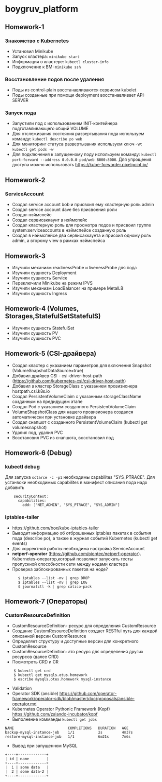 # boygruv_platform
## Homework-1
### Знакомство с Kubernetes
- Установил Minikube
- Запуск кластера: `minikube start`
- Информация о кластере: `kubectl cluster-info`
- Подключение к ВМ: `minikube ssh`
### Восстановление подов после удаления
- Поды из control-plain восстанавливаются сервисом kubelet
- Поды созданные при помощи deployment восстанавливает API-SERVER

### Запуск пода
- Запустили под с использованием INIT-контейнера подготавливающего общий VOLUME
- Для отслеживания состояния развертывания пода используем команду: `kubectl describe po web`
- Для мониторинг статуса развертывания используем ключ -w: `kubectl get pods -w`
- Для подключения к запущенному поду используем команду: `kubectl port-forward --address 0.0.0.0 pod/web 8000:8000`. Для упрощения доступа можно использовать https://kube-forwarder.pixelpoint.io/

## Homework-2
### ServiceAccount
- Создал service account bob и присвоил ему кластерную роль admin
- Создал service account dave без присвоения роли
- Создал нэймспейс
- Создал сервисаккаунт в нэймспейс
- Создал кластерную роль для просмотра подов и присвоил группе system:serviceaccounts в нэймспейсе созданную роль
- Создал в нэймспейсе два сервисаккаунта и присоил одному роль admin, а второму view в рамках нэймспейса

## Homework-3
- Изучили механизм readinessProbe и livenessProbe для пода
- Изучили сущность Deployment 
- Изучили сущность Service
- Переключили Minikube на режим IPVS
- Изучили механизм LoadBalancer на примере MetalLB
- Изучили сущность Ingress

## Homework-4 (Volumes, Storages,StatefulSetStatefulS)
- Изучили сущность StatefulSet
- Изучили сущность PV
- Изучили сущность PVC

## Homework-5 (CSI-драйвера)
- Создал кластер с указанием параметров для включения Snapshot (VolumeSnapshotDataSource=true)
- Добавил драйвер CSI - csi-driver-host-path (https://github.com/kubernetes-csi/csi-driver-host-path)
- Добавил в кластер StorageClass с указанием провизионера hostpath.csi.k8s.io
- Создал PersistentVolumeClaim с указанным storageClassName созданным на предидущем этапе
- Создал Pod с указанием созданного PersistentVolumeClaim
- VolumeShapshotClass для нашего провизионера создался автоматически при установке драйвера
- Создал снапшот с созданного PersistentVolumeClaim (kubectl get volumesnapshot)
- Удалил под, удалил PVC
- Восстановил PVC из снапшота, восстановил под  

## Homework-6 (Debug)
### kubectl debug
Для запуска `sctarce -c -p1` необходимы capabilites "SYS_PTRACE". Для устанвоки необходимых capabilites в манифест описания пода надо добавить
```
    securityContext:
      capabilities:
        add: ["NET_ADMIN", "SYS_PTRACE", "SYS_ADMIN"]
```
### iptables-tailer
- https://github.com/box/kube-iptables-tailer
- Выводит информацию об отброшенных iptables пакетах в события пода (describe po), а также в журнал событий Kubernetes (kubectl get events)
- Для корректной работы необходима настройка ServiceAccount
- **netperf-operator** (https://github.com/piontec/netperf-operator). Kubernetes-оператор,который позволяет запускать тесты пропускной способности сети между нодами кластера
- Проверка заблокированных пакетов на ноде?
```
      $ iptables --list -nv | grep DROP
      $ iptables --list -nv | grep LOG
      $ journalctl -k | grep calico-pack
```

## Homework-7 (Операторы)
### CustomResourceDefinition
- CustomResourceDefinition- ресурс для определения CustomResource
- Cоздание CustomResourceDefinition создает RESTful путь для каждой описанной версии CustomResource
- Определяет структуру и доступные версии для конкретного CustomResource
- CustomResourceDefinition: это ресурс для определения других ресурсов (далее CRD)
- Посмотреть CRD и CR
```
    $ kubectl get crd
    $ kubectl get mysqls.otus.homework
    $ escribe mysqls.otus.homework mysql-instance
```
- Validation
- Operator SDK (ansible) https://github.com/operator-framework/operator-sdk/blob/master/doc/proposals/ansible-operator.md
- Kubernetes Operator Pythonic Framework (Kopf) https://github.com/zalando-incubator/kopf
- Выполнение комманды `kubectl get jobs`
```
NAME                         COMPLETIONS   DURATION   AGE
backup-mysql-instance-job    1/1           2s         4m37s
restore-mysql-instance-job   1/1           6m21s      7m6s
```
- Вывод при запущенном MySQL
```
+----+-------------+
| id | name        |
+----+-------------+
|  1 | some data   |
|  2 | some data-2 |
+----+-------------+
```
